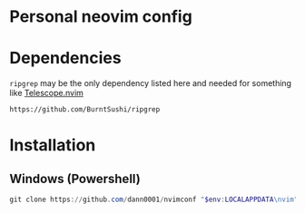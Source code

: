 # Personal neovim config
# Dependencies
`ripgrep` may be the only dependency listed here and needed for something like [Telescope.nvim](https://github.com/nvim-telescope/telescope.nvim)
```
https://github.com/BurntSushi/ripgrep
```
# Installation
## Windows (Powershell)
```ps1
git clone https://github.com/dann0001/nvimconf "$env:LOCALAPPDATA\nvim";Remove-Item -Path "$env:LOCALAPPDATA\nvim\README.md";Remove-Item -Recurse -Force "$env:LOCALAPPDATA\nvim\.git"
```
